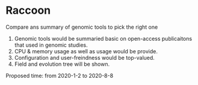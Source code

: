 # Raccoon
Compare ans summary of genomic tools to pick the right one

1. Genomic tools would be summaried basic on open-access publicaitons that used in genomic studies. 
2. CPU & memory usage as well as usage would be provide. 
3. Configuration and user-freindness would be top-valued.
4. Field and evolution tree will be shown. 

Proposed time: from 2020-1-2 to 2020-8-8

